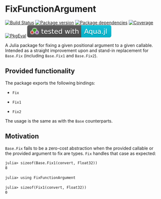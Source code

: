 # FixFunctionArgument

[![Build Status](https://github.com/JuliaFunctional/FixFunctionArgument.jl/actions/workflows/CI.yml/badge.svg?branch=main)](https://github.com/JuliaFunctional/FixFunctionArgument.jl/actions/workflows/CI.yml?query=branch%3Amain)
[![Package version](https://juliahub.com/docs/General/FixFunctionArgument/stable/version.svg)](https://juliahub.com/ui/Packages/General/FixFunctionArgument)
[![Package dependencies](https://juliahub.com/docs/General/FixFunctionArgument/stable/deps.svg)](https://juliahub.com/ui/Packages/General/FixFunctionArgument?t=2)
[![Coverage](https://codecov.io/gh/JuliaFunctional/FixFunctionArgument.jl/branch/main/graph/badge.svg)](https://codecov.io/gh/JuliaFunctional/FixFunctionArgument.jl)
[![PkgEval](https://JuliaCI.github.io/NanosoldierReports/pkgeval_badges/F/FixFunctionArgument.svg)](https://JuliaCI.github.io/NanosoldierReports/pkgeval_badges/F/FixFunctionArgument.html)
[![Aqua](https://raw.githubusercontent.com/JuliaTesting/Aqua.jl/master/badge.svg)](https://github.com/JuliaTesting/Aqua.jl)

A Julia package for fixing a given positional argument to a given callable. Intended as a straight improvement upon and stand-in replacement for `Base.Fix` (including `Base.Fix1` and `Base.Fix2`).

## Provided functionality

The package exports the following bindings:

* `Fix`

* `Fix1`

* `Fix2`

The usage is the same as with the `Base` counterparts.

## Motivation

`Base.Fix` fails to be a zero-cost abstraction when the provided callable or the provided argument to fix are types. `Fix` handles that case as expected:

```julia-repl
julia> sizeof(Base.Fix1(convert, Float32))
8

julia> using FixFunctionArgument

julia> sizeof(Fix1(convert, Float32))
0
```
